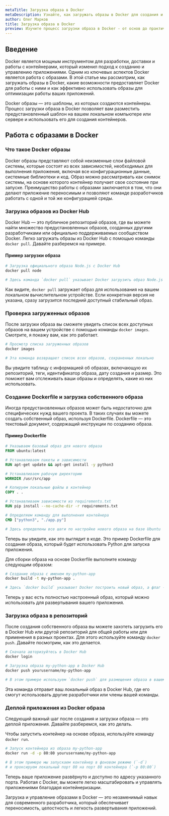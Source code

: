 ```yaml
---
metaTitle: Загрузка образа в Docker
metaDescription: Узнайте, как загружать образы в Docker для создания и развертывания приложений - инструкции и примеры помогут вам освоить процесс
author: Олег Марков
title: Загрузка образа в Docker
preview: Изучите процесс загрузки образа в Docker - от основ до практических примеров, которые помогут вам успешно управлять контейнерами
---
```


## Введение

Docker является мощным инструментом для разработки, доставки и работы с контейнерами, который изменил подход к созданию и управлению приложениями. Одним из ключевых аспектов Docker является работа с образами. В этой статье мы рассмотрим, как загружать образы в Docker, какие возможности предоставляет Docker для работы с ними и как эффективно использовать образы для оптимизации работы ваших приложений.

Docker образы — это шаблоны, из которых создаются контейнеры. Процесс загрузки образа в Docker позволяет вам разместить предустановленный шаблон на вашем локальном компьютере или сервере и использовать его для создания контейнеров.

## Работа с образами в Docker

### Что такое Docker образы

Docker образы представляют собой неизменные слои файловой системы, которые состоят из всех зависимостей, необходимых для выполнения приложения, включая все конфигурационные данные, системные библиотеки и код. Образ можно рассматривать как снимок системы, на основе которого контейнер получает свое состояние при запуске. Преимущество работы с образами заключается в том, что они делают приложение переносимым и позволяют команде разработчиков работать с одной и той же конфигурацией среды.

### Загрузка образов из Docker Hub

Docker Hub — это публичное репозиторий образов, где вы можете найти множество предустановленных образов, созданных другими разработчиками или официально поддерживаемых сообществом Docker. Легко загружать образы из Docker Hub с помощью команды `docker pull`. Давайте разберемся на примере.

#### Пример загрузки образа

```bash
# Загрузка официального образа Node.js с Docker Hub
docker pull node

# Здесь команда `docker pull` указывает Docker загрузить образ Node.js
```

Как видите, `docker pull` загружает образ для использования на вашем локальном вычислительном устройстве. Если конкретная версия не указана, сразу загрузится последний доступный стабильный образ.

### Проверка загруженных образов

После загрузки образа вы сможете увидеть список всех доступных образов на вашем устройстве с помощью команды `docker images`. Смотрите, я покажу вам, как это работает.

```bash
# Просмотр списка загруженных образов
docker images

# Эта команда возвращает список всех образов, сохраненных локально
```

Вы увидите таблицу с информацией об образах, включающую их репозиторий, теги, идентификатор образа, дату создания и размер. Это поможет вам отслеживать ваши образы и определять, какие из них использовать.

### Создание Dockerfile и загрузка собственного образа

Иногда предустановленных образов может быть недостаточно для специфических нужд вашего проекта. В таких случаях вы можете создать собственный образ, используя Dockerfile. Dockerfile — это текстовый документ, содержащий инструкции по созданию образа.

#### Пример Dockerfile

```Dockerfile
# Указываем базовый образ для нового образа
FROM ubuntu:latest

# Устанавливаем пакеты и зависимости
RUN apt-get update && apt-get install -y python3

# Устанавливаем рабочую директорию
WORKDIR /usr/src/app

# Копируем локальные файлы в контейнер
COPY . .

# Устанавливаем зависимости из requirements.txt
RUN pip install --no-cache-dir -r requirements.txt

# Определяем команду для выполнения контейнера
CMD ["python3", "./app.py"]

# Здесь определены все шаги по настройке нового образа на базе Ubuntu
```

Теперь вы увидите, как это выглядит в коде. Это пример Dockerfile для создания образа, который будет использовать Python для запуска приложения. 

Для сборки образа на основе Dockerfile выполните команду следующим образом:

```bash
# Создание образа с именем my-python-app
docker build -t my-python-app .

# Здесь `docker build` указывает Docker построить новый образ, а флаг -t позволяет задать имя образа
```

Теперь у вас есть полностью настроенный образ, который можно использовать для развертывания вашего приложения.

### Загрузка образа в репозиторий

После создания собственного образа вы можете захотеть загрузить его в Docker Hub или другой репозиторий для общей работы или для применения в разных проектах. Для этого используйте команду `docker push`. Давайте посмотрим, как это делается.

```bash
# Сначала авторизуйтесь в Docker Hub
docker login

# Загрузка образа my-python-app в Docker Hub
docker push yourusername/my-python-app

# В этом примере используем `docker push` для размещения образа в вашем репозитории
```

Эта команда отправит ваш локальный образ в Docker Hub, где его смогут использовать другие разработчики или члены вашей команды.

### Деплой приложения из Docker образа

Следующий важный шаг после создания и загрузки образа — это деплой приложения. Давайте разберемся, как это делать.

Чтобы запустить контейнер на основе образа, используйте команду `docker run`.

```bash
# Запуск контейнера из образа my-python-app
docker run -d -p 80:80 yourusername/my-python-app

# В этом примере мы запускаем контейнер в фоновом режиме (`-d`)
# и проксируем локальный порт 80 на порт 80 контейнера (`-p 80:80`)
```

Теперь ваше приложение развёрнуто и доступно по адресу указанного порта. Работая с Docker, вы можете легко масштабировать и управлять приложениями благодаря контейнеризации.

Загрузка и управление образами в Docker — это незаменимый навык для современного разработчика, который обеспечивает переносимость, целостность и легкость развертывания приложений.